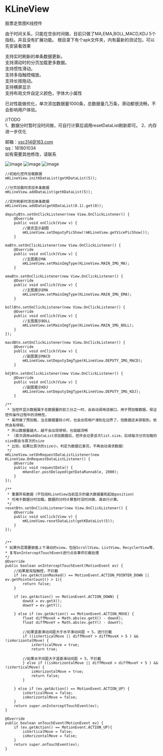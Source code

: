# KLineView
股票走势图K线控件

由于时间关系，只能在空余时间做，目前只做了MA,EMA,BOLL,MACD,KDJ 5个指标。并且没有扩展功能。
根目录下有个apk文件夹，内有最新的测试包，可以先安装看效果

支持实时刷新的单条数据更新。          
支持滑动时的分页加载更多数据。     
支持惯性滑动。         
支持多指触控缩放。       
支持长按拖动。         
支持横屏显示         
支持布局文件自定义颜色，字体大小属性

已对性能做优化，单次添加数据量1000条，总数据量几万条，滑动都很流畅，不会影响用户体验。

//TODO         
1、数据分时暂时没时间做，可自行计算后调用resetDataList刷新即可。
2、内存进一步优化

邮箱：xsc314@163.com       
qq：181801034    
如有需要其他修改，请联系        

![image](https://github.com/xiesuichao/KLineView/raw/master/image/KLineUI.png)
![image](https://github.com/xiesuichao/KLineView/raw/master/image/a1.png)
![image](https://github.com/xiesuichao/KLineView/raw/master/image/a2.png)
        
    //初始化控件加载数据
    mKLineView.initKDataList(getKDataList(5));
                
    //分页加载时添加多条数据
    mKLineView.addDataList(getKDataList(5));
                
    //实时刷新时添加单条数据
    mKLineView.addData(getKDataList(0.1).get(0));

    deputyBtn.setOnClickListener(new View.OnClickListener() {
        @Override
        public void onClick(View v) {
            //是否显示副图
            mKLineView.setDeputyPicShow(!mKLineView.getVicePicShow());
        }

    maBtn.setOnClickListener(new View.OnClickListener() {
        @Override
        public void onClick(View v) {
            //主图展示MA
            mKLineView.setMainImgType(KLineView.MAIN_IMG_MA);
        }

    emaBtn.setOnClickListener(new View.OnClickListener() {
        @Override
        public void onClick(View v) {
            //主图展示EMA
            mKLineView.setMainImgType(KLineView.MAIN_IMG_EMA);
        }

    bollBtn.setOnClickListener(new View.OnClickListener() {
        @Override
        public void onClick(View v) {
            //主图展示BOLL
            mKLineView.setMainImgType(KLineView.MAIN_IMG_BOLL);
        }
    });

    macdBtn.setOnClickListener(new View.OnClickListener() {
        @Override
        public void onClick(View v) {
            //副图展示MACD
            mKLineView.setDeputyImgType(KLineView.DEPUTY_IMG_MACD);
        }

    kdjBtn.setOnClickListener(new View.OnClickListener() {
        @Override
        public void onClick(View v) {
            //副图展示KDJ
            mKLineView.setDeputyImgType(KLineView.DEPUTY_IMG_KDJ);
        }

    /**
     * 当控件显示数据属于总数据量的前三分之一时，会自动调用该接口，用于预加载数据，保证控件操作过程中的流畅性，
     * 虽然做了预加载，当总数据量较小时，也会出现用户滑到左边界了，但数据还未获取到，依然会有停顿。
     * 所以数据量越大，越不会出现停顿，也就越流畅
     * （首次调用addDataList添加数据后，控件会记录该次list.size，后续每次分页加载的size都会与首次的size
     * 比较，如果比首次的size小，判定为数据已拿完，不再自动请求数据）
     */
    mKLineView.setOnRequestDataListListener(new KLineView.OnRequestDataListListener() {
        @Override
        public void requestData() {
            mHandler.postDelayed(getDataRunnable, 2000);
        }
    });

    /**
     * 重置所有数据（不包括KLineView当前显示的最大数据量和起始position）
     * 可用于数据分时加载。数据的分时计算暂时没时间做，请自行计算。
     */
    resetBtn.setOnClickListener(new View.OnClickListener() {
        @Override
        public void onClick(View v) {
            mKLineView.resetDataList(getKDataList(5));
        }
    });
        
        
    /**
    * 如果外层需要嵌套上下滑动的view，包括ScrollView，ListView，RecyclerView等，
    * 复写onInterceptTouchEvent进行点击事件拦截处理
    */
    @Override
    public boolean onInterceptTouchEvent(MotionEvent ev) {
        //如果是双指触控，不拦截
        if (ev.getActionMasked() == MotionEvent.ACTION_POINTER_DOWN || ev.getPointerCount() > 1){
            return false;
        }

        if (ev.getAction() == MotionEvent.ACTION_DOWN) {
            downX = ev.getX();
            downY = ev.getY();

        } else if (ev.getAction() == MotionEvent.ACTION_MOVE) {
            float diffMoveX = Math.abs(ev.getX() - downX);
            float diffMoveY = Math.abs(ev.getY() - downY);

            //如果竖直滑动间距大于水平滑动间距 + 5，进行拦截
            if ((isVerticalMove || diffMoveY > diffMoveX + 5 ) && !isHorizontalMove) {
                isVerticalMove = true;
                return true;

            //如果水平间距大于竖直滑动间距 + 5，不拦截
            } else if ((isHorizontalMove || diffMoveX > diffMoveY + 5 ) && !isVerticalMove) {
                isHorizontalMove = true;
                return false;
            }

        } else if (ev.getAction() == MotionEvent.ACTION_UP) {
            isVerticalMove = false;
            isHorizontalMove = false;
        }
        return super.onInterceptTouchEvent(ev);
    }

    @Override
    public boolean onTouchEvent(MotionEvent ev) {
        if (ev.getAction() == MotionEvent.ACTION_UP){
            isVerticalMove = false;
            isHorizontalMove = false;
        }
        return super.onTouchEvent(ev);
    }

